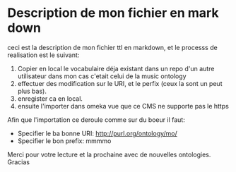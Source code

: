 # Description de mon fichier en mark down
ceci est la description de mon fichier ttl en markdown, et le processs de realisation est le suivant:
1. Copier en local le vocabulaire déja existant dans un repo d'un autre utilisateur dans mon cas c'etait celui de la music ontology
2. effectuer des modification sur le URI, et le perfix (ceux la sont un peut plus bas).
3. enregister ca en local.
4. ensuite l'importer dans omeka vue que ce CMS ne supporte pas le https

Afin que l'importation ce deroule comme sur du boeur il faut:
- Specifier le ba bonne URI: http://purl.org/ontology/mo/
- Specifier le bon prefix: mmmmo

Merci pour votre lecture et la prochaine avec de nouvelles ontologies.
Gracias
